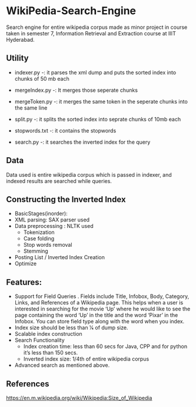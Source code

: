 # WikiPedia-Search-Engine
Search  engine for entire wikipedia corpus made as minor project in course taken in semester 7, Information Retrieval and Extraction course at IIIT Hyderabad.

## Utility

* indexer.py -: it parses the xml dump and puts the sorted index into chunks of 50 mb each

* mergeIndex.py -: It merges those seperate chunks

* mergeToken.py -: it merges the same token in the seperate chunks into the same line

* split.py -: it splits the sorted index into seprate chunks of 10mb each

* stopwords.txt -: it contains the stopwords 

* search.py -: it searches the inverted index for the query

## Data
Data used is entire wikipedia corpus which is passed in indexer, and indexed results are searched while queries.

## Constructing the Inverted Index
* BasicStages(inorder):
* XML parsing: SAX parser used
* Data preprocessing 
: NLTK used
  * Tokenization 
  * Case folding
  * Stop words removal
  * Stemming
* Posting List / Inverted Index Creation
* Optimize

## Features:
* Support for Field Queries . Fields include Title, Infobox, Body, Category, Links, and
References of a Wikipedia page. This helps when a user is interested in searching for
the movie ‘Up’ where he would like to see the page containing the word ‘Up’ in the title
and the word ‘Pixar’ in the Infobox. You can store field type along with the word when
you index.
* Index size should be less than 1⁄4 of dump size. 
* Scalable index construction 
* Search Functionality
  * Index creation time: less than 60 secs for Java, CPP and for python it’s less than 150
secs.
  * Inverted index size: 1/4th of entire wikipedia corpus
* Advanced search as mentioned above.



## References
https://en.m.wikipedia.org/wiki/Wikipedia:Size_of_Wikipedia